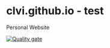 # clvi.github.io - test

Personal Website

[![Quality gate](https://sonarcloud.io/api/project_badges/quality_gate?project=clvi_clvi.github.io)](https://sonarcloud.io/dashboard?id=clvi_clvi.github.io)
